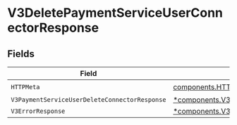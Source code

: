 # V3DeletePaymentServiceUserConnectorResponse


## Fields

| Field                                                                                                                             | Type                                                                                                                              | Required                                                                                                                          | Description                                                                                                                       |
| --------------------------------------------------------------------------------------------------------------------------------- | --------------------------------------------------------------------------------------------------------------------------------- | --------------------------------------------------------------------------------------------------------------------------------- | --------------------------------------------------------------------------------------------------------------------------------- |
| `HTTPMeta`                                                                                                                        | [components.HTTPMetadata](../../models/components/httpmetadata.md)                                                                | :heavy_check_mark:                                                                                                                | N/A                                                                                                                               |
| `V3PaymentServiceUserDeleteConnectorResponse`                                                                                     | [*components.V3PaymentServiceUserDeleteConnectorResponse](../../models/components/v3paymentserviceuserdeleteconnectorresponse.md) | :heavy_minus_sign:                                                                                                                | Accepted                                                                                                                          |
| `V3ErrorResponse`                                                                                                                 | [*components.V3ErrorResponse](../../models/components/v3errorresponse.md)                                                         | :heavy_minus_sign:                                                                                                                | Error                                                                                                                             |